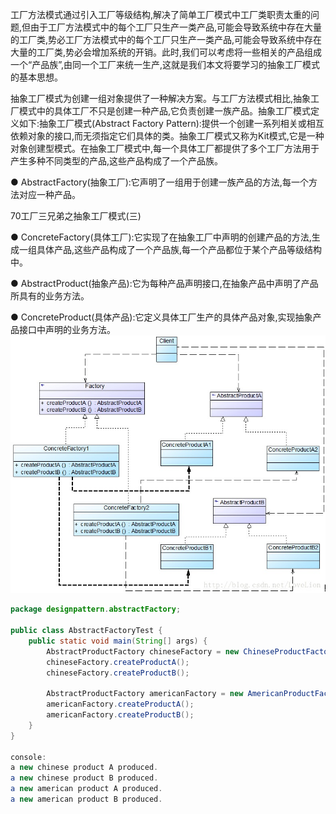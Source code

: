 工厂方法模式通过引入工厂等级结构,解决了简单工厂模式中工厂类职责太重的问题,但由于工厂方法模式中的每个工厂只生产一类产品,可能会导致系统中存在大量的工厂类,势必工厂方法模式中的每个工厂只生产一类产品,可能会导致系统中存在大量的工厂类,势必会增加系统的开销。此时,我们可以考虑将一些相关的产品组成一个“产品族”,由同一个工厂来统一生产,这就是我们本文将要学习的抽象工厂模式的基本思想。



抽象工厂模式为创建一组对象提供了一种解决方案。与工厂方法模式相比,抽象工厂模式中的具体工厂不只是创建一种产品,它负责创建一族产品。抽象工厂模式定义如下:抽象工厂模式\(Abstract	Factory	Pattern\):提供一个创建一系列相关或相互依赖对象的接口,而无须指定它们具体的类。抽象工厂模式又称为Kit模式,它是一种对象创建型模式。在抽象工厂模式中,每一个具体工厂都提供了多个工厂方法用于产生多种不同类型的产品,这些产品构成了一个产品族。



●	AbstractFactory\(抽象工厂\):它声明了一组用于创建一族产品的方法,每一个方法对应一种产品。

70工厂三兄弟之抽象工厂模式\(三\)

●	ConcreteFactory\(具体工厂\):它实现了在抽象工厂中声明的创建产品的方法,生成一组具体产品,这些产品构成了一个产品族,每一个产品都位于某个产品等级结构中。

●	AbstractProduct\(抽象产品\):它为每种产品声明接口,在抽象产品中声明了产品所具有的业务方法。

●	ConcreteProduct\(具体产品\):它定义具体工厂生产的具体产品对象,实现抽象产品接口中声明的业务方法。![](/assets/abstractFactory.png)

```java
package designpattern.abstractFactory;

public class AbstractFactoryTest {
    public static void main(String[] args) {
        AbstractProductFactory chineseFactory = new ChineseProductFactory();// can be config by file
        chineseFactory.createProductA();
        chineseFactory.createProductB();

        AbstractProductFactory americanFactory = new AmericanProductFactory();// can be config by file
        americanFactory.createProductA();
        americanFactory.createProductB();
    }
}

console:
a new chinese product A produced.
a new chinese product B produced.
a new american product A produced.
a new american product B produced.

```




